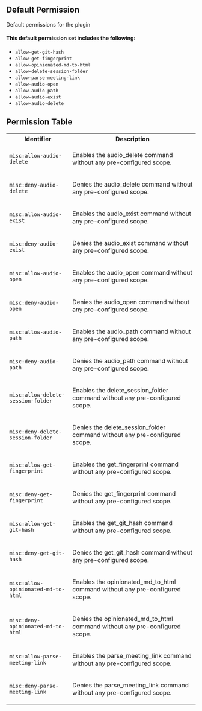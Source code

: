 ## Default Permission

Default permissions for the plugin

#### This default permission set includes the following:

- `allow-get-git-hash`
- `allow-get-fingerprint`
- `allow-opinionated-md-to-html`
- `allow-delete-session-folder`
- `allow-parse-meeting-link`
- `allow-audio-open`
- `allow-audio-path`
- `allow-audio-exist`
- `allow-audio-delete`

## Permission Table

<table>
<tr>
<th>Identifier</th>
<th>Description</th>
</tr>


<tr>
<td>

`misc:allow-audio-delete`

</td>
<td>

Enables the audio_delete command without any pre-configured scope.

</td>
</tr>

<tr>
<td>

`misc:deny-audio-delete`

</td>
<td>

Denies the audio_delete command without any pre-configured scope.

</td>
</tr>

<tr>
<td>

`misc:allow-audio-exist`

</td>
<td>

Enables the audio_exist command without any pre-configured scope.

</td>
</tr>

<tr>
<td>

`misc:deny-audio-exist`

</td>
<td>

Denies the audio_exist command without any pre-configured scope.

</td>
</tr>

<tr>
<td>

`misc:allow-audio-open`

</td>
<td>

Enables the audio_open command without any pre-configured scope.

</td>
</tr>

<tr>
<td>

`misc:deny-audio-open`

</td>
<td>

Denies the audio_open command without any pre-configured scope.

</td>
</tr>

<tr>
<td>

`misc:allow-audio-path`

</td>
<td>

Enables the audio_path command without any pre-configured scope.

</td>
</tr>

<tr>
<td>

`misc:deny-audio-path`

</td>
<td>

Denies the audio_path command without any pre-configured scope.

</td>
</tr>

<tr>
<td>

`misc:allow-delete-session-folder`

</td>
<td>

Enables the delete_session_folder command without any pre-configured scope.

</td>
</tr>

<tr>
<td>

`misc:deny-delete-session-folder`

</td>
<td>

Denies the delete_session_folder command without any pre-configured scope.

</td>
</tr>

<tr>
<td>

`misc:allow-get-fingerprint`

</td>
<td>

Enables the get_fingerprint command without any pre-configured scope.

</td>
</tr>

<tr>
<td>

`misc:deny-get-fingerprint`

</td>
<td>

Denies the get_fingerprint command without any pre-configured scope.

</td>
</tr>

<tr>
<td>

`misc:allow-get-git-hash`

</td>
<td>

Enables the get_git_hash command without any pre-configured scope.

</td>
</tr>

<tr>
<td>

`misc:deny-get-git-hash`

</td>
<td>

Denies the get_git_hash command without any pre-configured scope.

</td>
</tr>

<tr>
<td>

`misc:allow-opinionated-md-to-html`

</td>
<td>

Enables the opinionated_md_to_html command without any pre-configured scope.

</td>
</tr>

<tr>
<td>

`misc:deny-opinionated-md-to-html`

</td>
<td>

Denies the opinionated_md_to_html command without any pre-configured scope.

</td>
</tr>

<tr>
<td>

`misc:allow-parse-meeting-link`

</td>
<td>

Enables the parse_meeting_link command without any pre-configured scope.

</td>
</tr>

<tr>
<td>

`misc:deny-parse-meeting-link`

</td>
<td>

Denies the parse_meeting_link command without any pre-configured scope.

</td>
</tr>
</table>
